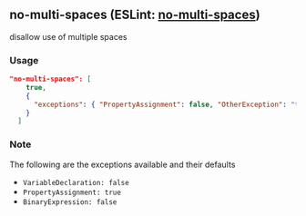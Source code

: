 <!-- Start:AutoDoc:: Modify `src/readme/rules.ts` and run `gulp readme` to update block -->
## no-multi-spaces (ESLint: [no-multi-spaces](http://eslint.org/docs/rules/no-multi-spaces))

disallow use of multiple spaces

### Usage

```json
"no-multi-spaces": [
    true,
    {
      "exceptions": { "PropertyAssignment": false, "OtherException": "true|false" }
    }
  ]
```

<!-- End:AutoDoc -->

### Note

The following are the exceptions available and their defaults

- `VariableDeclaration: false`
- `PropertyAssignment: true`
- `BinaryExpression: false`
